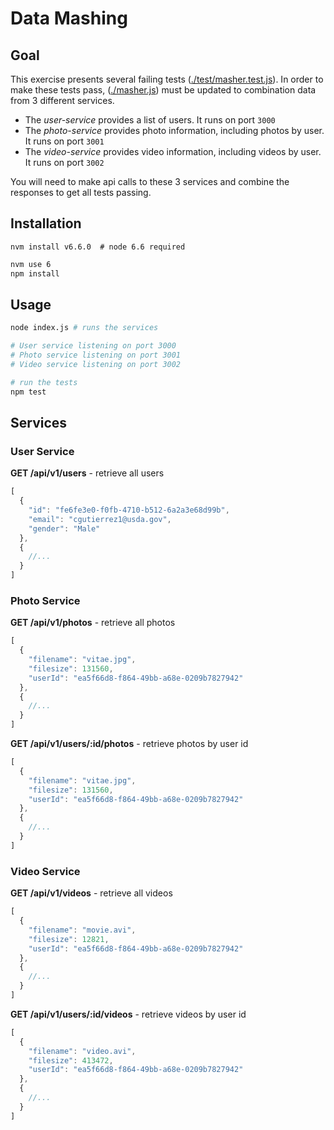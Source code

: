# Data Mashing

## Goal

This exercise presents several failing tests ([./test/masher.test.js](./test/masher.test.js)).  In order to make these tests pass, ([./masher.js](./masher.js)) must be updated to combination data from 3 different services.

- The _user-service_ provides a list of users.  It runs on port ``3000``
- The _photo-service_ provides photo information, including photos by user. It runs on port ``3001``
- The _video-service_ provides video information, including videos by user.  It runs on port ``3002``

You will need to make api calls to these 3 services and combine the responses to get all tests passing.

## Installation

```
nvm install v6.6.0  # node 6.6 required
```

```bash
nvm use 6
npm install
```

## Usage

```bash
node index.js # runs the services

# User service listening on port 3000
# Photo service listening on port 3001
# Video service listening on port 3002

# run the tests
npm test
```

## Services

### User Service

__GET /api/v1/users__ - retrieve all users

```js
[
  {
    "id": "fe6fe3e0-f0fb-4710-b512-6a2a3e68d99b",
    "email": "cgutierrez1@usda.gov",
    "gender": "Male"
  },
  {
    //...
  }
]
```

### Photo Service

__GET /api/v1/photos__ - retrieve all photos

```js
[
  {
    "filename": "vitae.jpg",
    "filesize": 131560,
    "userId": "ea5f66d8-f864-49bb-a68e-0209b7827942"
  },
  {
    //...
  }
]
```

__GET /api/v1/users/:id/photos__ - retrieve photos by user id
```js
[
  {
    "filename": "vitae.jpg",
    "filesize": 131560,
    "userId": "ea5f66d8-f864-49bb-a68e-0209b7827942"
  },
  {
    //...
  }
]
```

### Video Service

__GET /api/v1/videos__ - retrieve all videos

```js
[
  {
    "filename": "movie.avi",
    "filesize": 12821,
    "userId": "ea5f66d8-f864-49bb-a68e-0209b7827942"
  },
  {
    //...
  }
]
```

__GET /api/v1/users/:id/videos__ - retrieve videos by user id

```js
[
  {
    "filename": "video.avi",
    "filesize": 413472,
    "userId": "ea5f66d8-f864-49bb-a68e-0209b7827942"
  },
  {
    //...
  }
]
```
